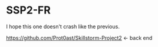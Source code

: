 # SSP2-FR
I hope this one doesn't crash like the previous.

https://github.com/Prot0ast/Skillstorm-Project2 <- back end
